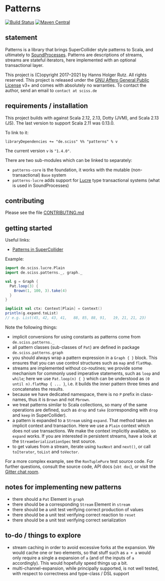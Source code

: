 # Patterns

[![Build Status](https://github.com/Sciss/Patterns/workflows/Scala%20CI/badge.svg?branch=main)](https://github.com/Sciss/Patterns/actions?query=workflow%3A%22Scala+CI%22)
[![Maven Central](https://maven-badges.herokuapp.com/maven-central/de.sciss/patterns_2.13/badge.svg)](https://maven-badges.herokuapp.com/maven-central/de.sciss/patterns_2.13)

## statement

Patterns is a library that brings SuperCollider style patterns to Scala, and ultimately
to [SoundProcesses](https://git.iem.at/sciss/SoundProcesses). Patterns are descriptions of streams,
streams are stateful iterators, here implemented with an optional transactional layer.

This project is (C)opyright 2017&ndash;2021 by Hanns Holger Rutz. All rights reserved. This project is released under 
the [GNU Affero General Public License](https://git.iem.at/sciss/Patterns/raw/main/LICENSE) v3+ and comes 
with absolutely no warranties. To contact the author, send an email to `contact at sciss.de`

## requirements / installation

This project builds with against Scala 2.12, 2.13, Dotty (JVM), and Scala 2.13 (JS). 
The last version to support Scala 2.11 was 0.13.0.

To link to it:

    libraryDependencies += "de.sciss" %% "patterns" % v

The current version `v` is `"1.4.0"`.

There are two sub-modules which can be linked to separately:

- `patterns-core` is the foundation, it works with the mutable (non-transactional) `Base` system
- `patterns-lucre` adds support for [Lucre](https://git.iem.at/sciss/Lucre/) type transactional systems
  (what is used in SoundProcesses)

## contributing

Please see the file [CONTRIBUTING.md](CONTRIBUTING.md)

## getting started

Useful links:

- [Patterns in SuperCollider](http://doc.sccode.org/Tutorials/A-Practical-Guide/PG_01_Introduction.html)

Example:

```scala
import de.sciss.lucre.Plain
import de.sciss.patterns._, graph._

val g = Graph {
  Pat.loop(3) {
    Brown(1, 100, 3).take(4)
  }
}

implicit val ctx: Context[Plain] = Context()
println(g.expand.toList)
// e.g. List(45, 42, 43, 41,   88, 85, 88, 91,   19, 21, 21, 23)
```

Note the following things:

- implicit conversions for using constants as patterns come from `de.sciss.patterns._`
- all pattern classes (sub-classes of `Pat`) are defined in package `de.sciss.patterns.graph`
- you should always wrap a pattern expression in a `Graph { }` block. This ensures that you
  can use control structures such as `map` and `flatMap`.
- streams are implemented without co-routines; we provide some mechanism for commonly used
  imperative statements, such as `loop` and `while`; here we use `Pat.loop(n) { }` which can
  be understood as `(0 until n).flatMap { ... }`, i.e. it builds the inner pattern three times
  and concatenates the results.
- because we have dedicated namespace, there is no `P` prefix in class-names, thus it is
  `Brown` and not `Pbrown`.
- we treat patterns similar to Scala collections, so many of the same operations are defined,
  such as `drop` and `take` (corresponding with `drop` and `keep` in SuperCollider).
- a pattern is expanded to a `Stream` using `expand`. That method takes an implicit context
  and transaction. Here we use a `Plain` context which does not use transactions. We make
  the context implicitly available, so `expand` works. If you are interested in persistent
  streams, have a look at the `StreamSerializationSpec` test source.
- to get values from a stream, iterate using `hasNext` and `next()`, or call `toIterator`, 
  `toList` and `toVector`.
  
For a more complex example, see the `RonTuplePure` test source code.
For further questions, consult the source code, API docs (`sbt doc`), or visit 
the [Gitter chat room](https://gitter.im/Sciss/Patterns).

## notes for implementing new patterns

- there should a `Pat` Element in `graph`
- there should be a corresponding `Stream` Element in `stream`
- there should be a unit test verifying correct production of values
- there should be a unit test verifying correct reaction to `reset`
- there should be a unit test verifying correct serialization

## to-do / things to explore

- stream caching in order to avoid excessive forks at the expansion. We would cache one or two
  elements, so that stuff such as `a + a` would only require a single a expansion of `a` (and
  of the inputs of `a` accordingly). This would hopefully speed things up a bit.
- multi-channel-expansion, while principally supported, is not well tested, with respect to
  correctness and type-class / DSL support
  
